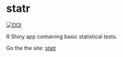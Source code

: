 # statr

[![DOI](https://zenodo.org/badge/DOI/10.5281/zenodo.5977332.svg)](https://doi.org/10.5281/zenodo.5977332)

R Shiny app containing basic statistical tests.

Go the the site: [statr](https://kamermanpr.shinyapps.io/painblogr-statr/)
